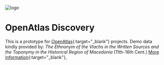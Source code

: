 ![logo](/logo.svg)

# OpenAtlas Discovery

This is a prototype for [OpenAtlas](https://openatlas.eu/){:target="\_blank"} projects. Demo data
kindly provided by: _The Ethnonym of the Vlachs in the Written Sources and the Toponymy in the
Historical Region of Macedonia_ (11th-16th Cent.)
[More information](http://dpp.oeaw.ac.at/index.php?seite=CaseStudies&submenu=skopje){:target="\_blank"},
